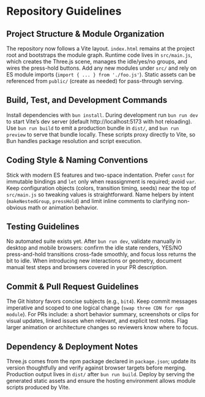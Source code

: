 # Repository Guidelines

## Project Structure & Module Organization
The repository now follows a Vite layout. `index.html` remains at the project root and bootstraps the module graph. Runtime code lives in `src/main.js`, which creates the Three.js scene, manages the idle/yes/no groups, and wires the press-hold buttons. Add any new modules under `src/` and rely on ES module imports (`import { ... } from './foo.js'`). Static assets can be referenced from `public/` (create as needed) for pass-through serving.

## Build, Test, and Development Commands
Install dependencies with `bun install`. During development run `bun run dev` to start Vite’s dev server (default http://localhost:5173 with hot reloading). Use `bun run build` to emit a production bundle in `dist/`, and `bun run preview` to serve that bundle locally. These scripts proxy directly to Vite, so Bun handles package resolution and script execution.

## Coding Style & Naming Conventions
Stick with modern ES features and two-space indentation. Prefer `const` for immutable bindings and `let` only when reassignment is required; avoid `var`. Keep configuration objects (colors, transition timing, seeds) near the top of `src/main.js` so tweaking values is straightforward. Name helpers by intent (`makeNestedGroup`, `pressHold`) and limit inline comments to clarifying non-obvious math or animation behavior.

## Testing Guidelines
No automated suite exists yet. After `bun run dev`, validate manually in desktop and mobile browsers: confirm the idle state renders, YES/NO press-and-hold transitions cross-fade smoothly, and focus loss returns the bit to idle. When introducing new interactions or geometry, document manual test steps and browsers covered in your PR description.

## Commit & Pull Request Guidelines
The Git history favors concise subjects (e.g., `bit4`). Keep commit messages imperative and scoped to one logical change (`swap three CDN for npm module`). For PRs include: a short behavior summary, screenshots or clips for visual updates, linked issues when relevant, and explicit test notes. Flag larger animation or architecture changes so reviewers know where to focus.

## Dependency & Deployment Notes
Three.js comes from the npm package declared in `package.json`; update its version thoughtfully and verify against browser targets before merging. Production output lives in `dist/` after `bun run build`. Deploy by serving the generated static assets and ensure the hosting environment allows module scripts produced by Vite.
